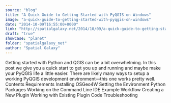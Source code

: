 ```yaml
---
source: "blog"
title: "A Quick Guide to Getting Started with PyQGIS on Windows"
image: "a-quick-guide-to-getting-started-with-pyqgis-on-windows"
date: "2014-10-09T16:55:00+0000"
link: "http://spatialgalaxy.net/2014/10/09/a-quick-guide-to-getting-started-with-pyqgis-on-windows/"
draft: "true"
showcase: "planet"
folder: "spatialgalaxy_net"
author: "Spatial Galaxy"
---
```


Getting started with Python and QGIS can be a bit overwhelming. In this post we give you a quick start to get you up and running and maybe make your PyQGIS life a little easier.
There are likely many ways to setup a working PyQGIS development environment&mdash;this one works pretty well.
Contents  Requirements Installing  OSGeo4W  Setting the Environment   Python Packages   Working on the Command Line IDE Example Workflow  Creating a New Plugin Working with Existing Plugin Code   Troubleshooting
